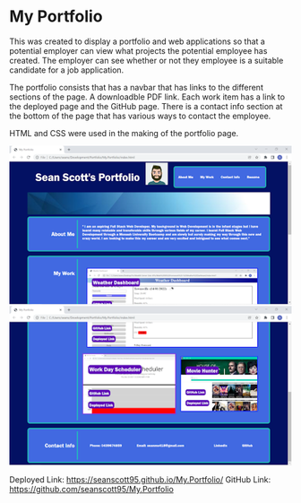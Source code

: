 # My Portfolio

This was created to display a portfolio and web applications so that a potential employer can view what projects the potential employee has created. The employer can see whether or not they employee is a suitable candidate for a job application.

The portfolio consists that has a navbar that has links to the different sections of the page. A downloadble PDF link. Each work item has a link to the deployed page and the GitHub page. There is a contact info section at the bottom of the page that has various ways to contact the employee.

HTML and CSS were used in the making of the portfolio page.

![Screenshot 1](./Assets/Images/portfolio-1.png)
![Screenshot 2](./Assets/Images/portfolio-2.png)

Deployed Link: https://seanscott95.github.io/My.Portfolio/
GitHub Link: https://github.com/seanscott95/My.Portfolio 